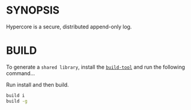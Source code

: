 # SYNOPSIS
Hypercore is a secure, distributed append-only log.

# BUILD
To generate a `shared library`, install the [`build-tool`][0] and run the
following command...

Run install and then build.

```bash
build i
build -g
```

[0]:https://github.com/datcxx/build
